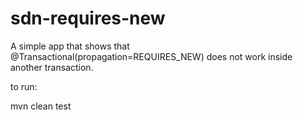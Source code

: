 # sdn-requires-new
A simple app that shows that @Transactional(propagation=REQUIRES_NEW) does not work inside another transaction.

to run:

mvn clean test
